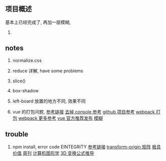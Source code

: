 ## 项目概述

基本上已经完成了, 再加一层模糊, 

1. 

## notes

1. normalize.css 

2. reduce 详解, have some problems

3. slice()

4. box-shadow

5. left-board 放置的地方不同, 效果不同

6. vue 的打包问题, 
[参考链接](https://www.cnblogs.com/wanf/p/7871787.html)
[去掉 console ](http://blog.csdn.net/neuq_zxy/article/details/78994349)
[参考](https://segmentfault.com/a/1190000012135787)
[github 项目参考](https://github.com/laoxubuer/Webpack-Vue-MultiplePage)
[webpack 打包](https://www.cnblogs.com/zhuzhenwei918/p/7241971.html)
[webpack 更多参考](http://blog.csdn.net/keliyxyz/article/details/51527476)
[vue 官方推荐发布](https://cn.vuejs.org/v2/guide/deployment.html)
[模糊](http://www.zhangxinxu.com/wordpress/2013/11/css-svg-image-blur/)


## trouble 

1. npm install, error code EINTEGRITY
	[参考链接](http://blog.csdn.net/time888/article/details/78689744)
	[transform-origin 矩阵](https://www.jianshu.com/p/c67559b8f691)
	[极具价值](https://segmentfault.com/a/1190000003690828?utm_source=Weibo&utm_medium=shareLink&utm_campaign=socialShare)
	[周刊](https://segmentfault.com/a/1190000010206707)
	[计算机图形学](http://www.cppblog.com/lovedday/archive/2014/06/10/40813.html#207244)
	[3D 变换公式推导](http://blog.csdn.net/u010476094/article/details/44839347)
